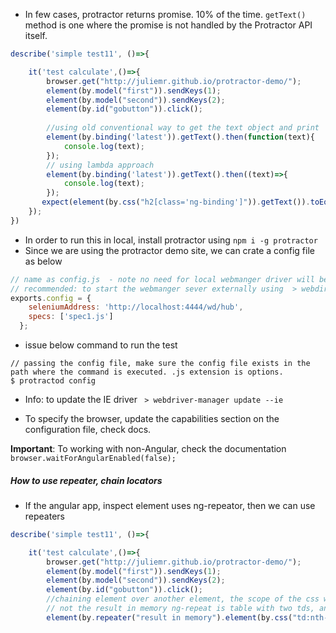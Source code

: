 
- In few cases, protractor returns promise. 10% of the time.
`getText()` method is one where the promise is not handled by the Protractor API itself.

```js
describe('simple test11', ()=>{

    it('test calculate',()=>{
        browser.get("http://juliemr.github.io/protractor-demo/");
        element(by.model("first")).sendKeys(1);
        element(by.model("second")).sendKeys(2);
        element(by.id("gobutton")).click();
        
        //using old conventional way to get the text object and print
        element(by.binding('latest')).getText().then(function(text){
            console.log(text);
        });        
        // using lambda approach
        element(by.binding('latest')).getText().then((text)=>{
            console.log(text);
        });        
       expect(element(by.css("h2[class='ng-binding']")).getText()).toEqual('3');
    });
})
```

- In order to run this in local, install protractor using `npm i -g protractor`
- Since we are using the protractor demo site, we can crate a config file as below

```js
// name as config.js  - note no need for local webmanger driver will be started by default.
// recommended: to start the webmanger sever externally using  > webdirver-manager start 
exports.config = {
    seleniumAddress: 'http://localhost:4444/wd/hub',
    specs: ['spec1.js']
  };
```
- issue below command to run the test
```
// passing the config file, make sure the config file exists in the path where the command is executed. .js extension is options.
$ protractod config 
```
- Info: to update the IE driver ` > webdriver-manager update --ie`

- To specify the browser, update the capabilities section on the configuration file, check docs.

**Important**: To working with non-Angular, check the documentation `browser.waitForAngularEnabled(false);`

##### How to use repeater, chain locators
 - If the angular app, inspect element uses ng-repeator, then we can use repeaters

```js
describe('simple test11', ()=>{

    it('test calculate',()=>{
        browser.get("http://juliemr.github.io/protractor-demo/");
        element(by.model("first")).sendKeys(1);
        element(by.model("second")).sendKeys(2);
        element(by.id("gobutton")).click();
        //chaining element over another element, the scope of the css will be within that element 
        // not the result in memory ng-repeat is table with two tds, and we need to get the text and value of the second child.
        element(by.repeater("result in memory").element(by.css("td:nth-child(2)").getText(); // the result 
```
